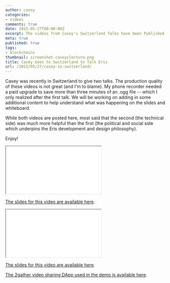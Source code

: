 ```yaml
---
author: casey
categories:
- videos
comments: true
date: 2015-05-27T00:00:00Z
excerpt: The videos from Casey's Switzerland Talks have been Published.
meta: true
published: true
tags:
- blockchains
thumbnail: screenshot-caseyslecture.png
title: Casey Goes to Switzerland to Talk Eris
url: /2015/05/27/casey-in-switzerland/
---
```


Casey was recently in Switzerland to give two talks. The production quality of these videos is not great (and I'm to blame). My phone recorder needed a paid upgrade to save more than three minutes of an .ogg file -- which I only realized after the first talk. We will be working on adding in some additional content to help understand what was happening on the slides and whiteboard.

While both videos are posted here, most said that the second (the technical side) was much more helpful than the first (the political and social side which underpins the Eris development and design philosophy).

Enjoy!

<div class="video-wrap">
    <iframe src="//www.youtube.com/embed/z5iTNP3W9Kg?rel=0;modestbranding=1;autohide=1;showinfo=0;controls=1;color=white;theme=dark;" allowfullscreen></iframe>
</div>

[The slides for this video are available here](https://whatis.eris.industries).

<div class="video-wrap">
    <iframe src="//www.youtube.com/embed/XB0pHaghPIg?rel=0;modestbranding=1;autohide=1;showinfo=0;controls=1;color=white;theme=dark;" allowfullscreen></iframe>
</div>

[The slides for this video are available here](https://socscience.eris.industries).

[The 2gather video sharing DApp used in the demo is available here](https://github.com/eris-ltd/2gather).
